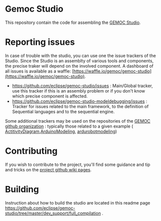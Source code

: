Gemoc Studio
============

This repository contain the code for assembling the [GEMOC Studio](http://gemoc.org/download.html). 


Reporting issues
============

In case of trouble with the studio, you can use one the issue trackers of the Studio. Since the Studio is an assemblty of various tools and components, the precise traker will depend on the involved component.
A dashboard of all issues is available as a waffle:  [https://waffle.io/gemoc/gemoc-studio](https://waffle.io/gemoc/gemoc-studio).

* https://github.com/eclipse/gemoc-studio/issues : Main/Global tracker, use this tracker if this is an assembly problem or if you don't know which precise component is affected.
* https://github.com/eclipse/gemoc-studio-modeldebugging/issues : Tracker for issues related to the main framework, to the definition of Sequential languages and to the sequential engine.

Some additional trackers may be used on the repositories of the [GEMOC github organization](https://github.com/gemoc) : typically those related to a given example ( [ActitivityDiagram](https://github.com/gemoc/activitydiagram/issues),[ArduinoModeling](https://github.com/gemoc/arduinomodeling/issues), [ardurobotmodeling](https://github.com/gemoc/ardurobotmodeling/issues))


Contributing
============
If you wish to contribute to the project, you'll find some guidance and tip and tricks on the [project github wiki pages](https://github.com/eclipse/gemoc-studio/wiki).

Building
============
Instruction about how to build the studio are located in this readme page https://github.com/eclipse/gemoc-studio/tree/master/dev_support/full_compilation .
